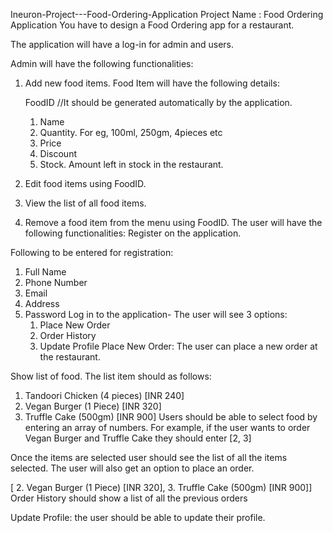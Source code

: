 Ineuron-Project---Food-Ordering-Application
Project Name : Food Ordering Application
You have to design a Food Ordering app for a restaurant.

The application will have a log-in for admin and users.

Admin will have the following functionalities:
1. Add new food items. Food Item will have the following details:

    FoodID //It should be generated automatically by the application.
    1. Name
    2. Quantity. For eg, 100ml, 250gm, 4pieces etc
    3. Price
    4. Discount
    5. Stock. Amount left in stock in the restaurant.
    
2. Edit food items using FoodID.
3. View the list of all food items.
4. Remove a food item from the menu using FoodID.
The user will have the following functionalities:
Register on the application.

Following to be entered for registration:
1. Full Name
2. Phone Number
3. Email
4. Address
5. Password
Log in to the application-
    The user will see 3 options:
    1. Place New Order
    2. Order History
    3. Update Profile
Place New Order: The user can place a new order at the restaurant.

Show list of food. The list item should as follows:

1. Tandoori Chicken (4 pieces) [INR 240]
2. Vegan Burger (1 Piece) [INR 320]
3. Truffle Cake (500gm) [INR 900]
Users should be able to select food by entering an array of numbers. For example, if the user wants to order Vegan Burger and Truffle Cake they should enter [2, 3]

Once the items are selected user should see the list of all the items selected. The user will also get an option to place an order.

[ 2. Vegan Burger (1 Piece) [INR 320], 3. Truffle Cake (500gm) [INR 900]]
Order History should show a list of all the previous orders

Update Profile: the user should be able to update their profile.
